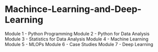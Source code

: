 # Machince-Learning-and-Deep-Learning
Module 1 - Python Programming
Module 2 - Python for Data Analysis
Module 3 - Statistics for Data Analysis
Module 4 - Machine Learning
Module 5 - MLOPs
Module 6 - Case Studies
Module 7 - Deep Learning
